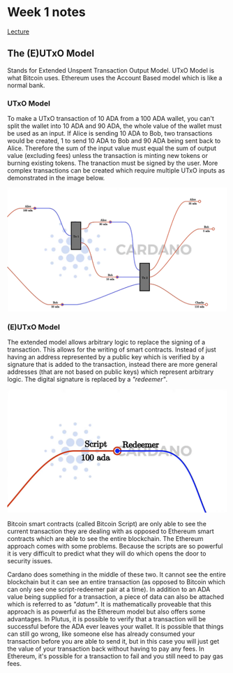 # Week 1 notes

[Lecture](https://www.youtube.com/watch?v=IEn6jUo-0vU)

## The (E)UTxO Model

Stands for Extended Unspent Transaction Output Model.
UTxO Model is what Bitcoin uses. Ethereum uses the Account Based model which is like a normal bank.

### UTxO Model

To make a UTxO transaction of 10 ADA from a 100 ADA wallet, you can't split the wallet into 10 ADA and 90 ADA, the whole value of the wallet must be used as an input. If Alice is sending 10 ADA to Bob, two transactions would be created, 1 to send 10 ADA to Bob and 90 ADA being sent back to Alice. Therefore the sum of the input value must equal the sum of output value (excluding fees) unless the transaction is minting new tokens or burning existing tokens. The tranaction must be signed by the user. More complex transactions can be created which require multiple UTxO inputs as demonstrated in the image below.

![image](./images/utxo-model.png "UTxO Model Example")

### (E)UTxO Model

The extended model allows arbitrary logic to replace the signing of a transaction. This allows for the writing of smart contracts. Instead of just having an address represented by a public key which is verified by a signature that is added to the transaction, instead there are more general addresses (that are not based on public keys) which represent arbitrary logic. The digital signature is replaced by a _"redeemer"_.

![image](./images/script-redeemer.png "(E)UTxO Script-Redeemer Example")

Bitcoin smart contracts (called Bitcoin Script) are only able to see the current transaction they are dealing with as opposed to Ethereum smart contracts which are able to see the entire blockchain. The Ethereum approach comes with some problems. Because the scripts are so powerful it is very difficult to predict what they will do which opens the door to security issues.

Cardano does something in the middle of these two. It cannot see the entire blockchain but it can see an entire transaction (as opposed to Bitcoin which can only see one script-redeemer pair at a time). In addition to an ADA value being supplied for a transaction, a piece of data can also be attached which is referred to as _"datum"_. It is mathematically proveable that this approach is as powerful as the Ethereum model but also offers some advantages. In Plutus, it is possible to verify that a transaction will be successful before the ADA ever leaves your wallet. It is possible that things can still go wrong, like someone else has already consumed your transaction before you are able to send it, but in this case you will just get the value of your transaction back without having to pay any fees. In Ethereum, it's possible for a transaction to fail and you still need to pay gas fees.
